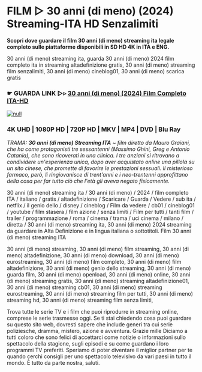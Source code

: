 # FILM ▷ 30 anni (di meno) (2024) Streaming-ITA HD Senzalimiti

**Scopri dove guardare il film 30 anni (di meno) streaming ita legale completo sulle piattaforme disponibili in SD HD 4K in ITA e ENG.**

30 anni (di meno) streaming ita, guarda 30 anni (di meno) 2024 film completo ita in streaming altadefinizione gratis, 30 anni (di meno) streaming film senzalimiti, 30 anni (di meno) cineblog01, 30 anni (di meno) scarica gratis

### ☛ GUARDA LINK ▷▹ [30 anni (di meno) (2024) Film Completo ITA-HD](https://popcorn-tv.online/it/movie/1296824/30-anni-di-meno)

[![null](https://static.wixstatic.com/media/855a25_043b5abeb4ae4d35ac003198e7fe56ed~mv2.gif)](https://popcorn-tv.online/it/movie/1296824/30-anni-di-meno)

### 4K UHD | 1080P HD | 720P HD | MKV | MP4 | DVD | Blu Ray

_TRAMA: **30 anni (di meno) Streaming ITA** ~ film diretto da Mauro Graiani, che ha come protagonisti tre sessantenni (Massimo Ghini, Greg e Antonio Catania), che sono ricoverati in una clinica. I tre anziani si ritrovano a condividere un'esperienza unica, dopo aver acquistato online una pillola su un sito cinese, che promette di favorire le prestazioni sessuali. Il misterioso farmaco, però, li ringiovanisce di trent'anni e i neo-trentenni approfittano della cosa per far tutto ciò che l'età gli aveva negato fisicamente._

30 anni (di meno) streaming ita / 30 anni (di meno) / 2024 / film completo ITA / italiano / gratis / altadefinizione / Scaricare / Guarda / Vedere / sub ita / netflix / il genio dello / disney / cineblog / Film da vedere / cb01 / cineblog01 / youtube / film stasera / film azione / senza limiti / Film per tutti / tanti film / trailer / programmazione / roma / cinema / trama / uci cinema / milano / diretta / 30 anni (di meno) streaming ita, 30 anni (di meno) 2024 streaming da guardare in Alta Definizione e in lingua italiana o sottotitoli. Film 30 anni (di meno) streaming ITA

30 anni (di meno) streaming, 30 anni (di meno) film streaming, 30 anni (di meno) altadefinizione, 30 anni (di meno) download, 30 anni (di meno) eurostreaming, 30 anni (di meno) film completo, 30 anni (di meno) film altadefinizione, 30 anni (di meno) genio dello streaming, 30 anni (di meno) guarda film, 30 anni (di meno) openload, 30 anni (di meno) online, 30 anni (di meno) streaming gratis, 30 anni (di meno) streaming altadefinizione01, 30 anni (di meno) streaming cb01, 30 anni (di meno) streaming eurostreaming, 30 anni (di meno) streaming film per tutti, 30 anni (di meno) streaming hd, 30 anni (di meno) streaming film senza limiti,

Trova tutte le serie TV e i film che puoi riprodurre in streaming online, comprese le serie trasmesse oggi. Se ti stai chiedendo cosa puoi guardare su questo sito web, dovresti sapere che include generi tra cui serie poliziesche, dramma, mistero, azione e avventura. Grazie mille Diciamo a tutti coloro che sono felici di accettarci come notizie o informazioni sullo spettacolo della stagione, sugli episodi e su come guardano i loro programmi TV preferiti. Speriamo di poter diventare il miglior partner per te quando cerchi consigli per uno spettacolo televisivo da vari paesi in tutto il mondo. È tutto da parte nostra, saluti.
